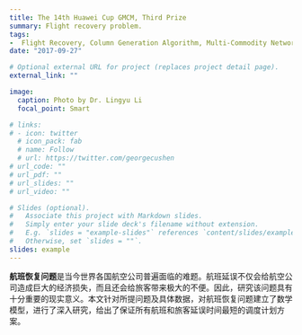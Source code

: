 ```yaml
---
title: The 14th Huawei Cup GMCM, Third Prize
summary: Flight recovery problem.
tags:
-  Flight Recovery, Column Generation Algorithm, Multi-Commodity Network Flow Model, Passenger Flow Recovery Model
date: "2017-09-27"

# Optional external URL for project (replaces project detail page).
external_link: ""

image:
  caption: Photo by Dr. Lingyu Li
  focal_point: Smart

# links:
# - icon: twitter
  # icon_pack: fab
  # name: Follow
  # url: https://twitter.com/georgecushen
# url_code: ""
# url_pdf: ""
# url_slides: ""
# url_video: ""

# Slides (optional).
#   Associate this project with Markdown slides.
#   Simply enter your slide deck's filename without extension.
#   E.g. `slides = "example-slides"` references `content/slides/example-slides.md`.
#   Otherwise, set `slides = ""`.
slides: example
---
```


**航班恢复问题**是当今世界各国航空公司普遍面临的难题。航班延误不仅会给航空公司造成巨大的经济损失，而且还会给旅客带来极大的不便。因此，研究该问题具有十分重要的现实意义。本文针对所提问题及具体数据，对航班恢复问题建立了数学模型，进行了深入研究，给出了保证所有航班和旅客延误时间最短的调度计划方案。